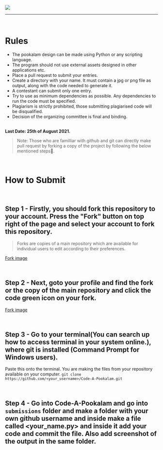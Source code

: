 <div>
    <img src='https://raw.githubusercontent.com/ajceieee/Code-A-Pookalam/main/images/code.jpeg' >
</div>


---
<br>

# Rules

* The pookalam design can be made using Python or any scripting language. 
* The program should not use external assets designed in other applications etc.
* Place a pull request to submit your entries.
* Create a directory with your name. It must contain a jpg or png file as output, along with the code needed to generate it.
* A contestant can submit only one entry.
* Try to use as minimum dependencies as possible. Any dependencies to run the code must be specified.
* Plagiarism is strictly prohibited, those submitting plagiarised code will be disqualified.
* Decision of the organizing committee is final and binding.

<br>
<strong>Last Date: 25th of August 2021.</strong>
<br>


> Note: Those who are familliar with github and git can directly
> make pull request by forking a copy of the project by following the 
> below mentioned steps💪.

<br>

# How to Submit 

<br>

## Step 1 - Firstly, you should fork this repository to your account. Press the "Fork" button on top right of the page and select your account to fork this repository.

> Forks are copies of a main repository which are available for individual users to edit according to their preferences.

[Fork image](https://raw.githubusercontent.com/ajceieee/Code-A-Pookalam/main/images/fork.png)

<br>

## Step 2 - Next, goto your profile and find the fork or the copy of the main repository and click the code green icon on your fork.

[Fork image](https://raw.githubusercontent.com/ajceieee/Code-A-Pookalam/main/images/fork-copy.png)

<br>

## Step 3 - Go to your terminal(You can search up how to access terminal in your system online.), where git is installed (Command Prompt for Windows users).

Paste this onto the terminal. You are making the files from your repository available on your computer.
`git clone https://github.com/<your_username>/Code-A-Pookalam.git`

<br>

## Step 4 -  Go into Code-A-Pookalam and go into `submissions` folder and make a folder with your own github username and inside make a file called <your_name.py> and inside it add your code and commit the file. Also add screenshot of the output in the same folder.